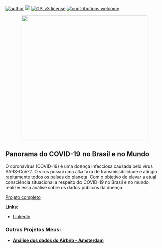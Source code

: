 [![author](https://img.shields.io/badge/author-JessicaCunha-red.svg)](https://www.linkedin.com/in/j%C3%A9ssica-cunha/) [![](https://img.shields.io/badge/python-3.9+-blue.svg)](https://www.python.org/downloads/release/python-365/) [![GPLv3 license](https://img.shields.io/badge/License-GPLv3-blue.svg)](http://perso.crans.org/besson/LICENSE.html) [![contributions welcome](https://img.shields.io/badge/contributions-welcome-brightgreen.svg?style=flat)](https://github.com/cunhajessica/Data_Science)

<p align="center">
  <img src="https://img.freepik.com/vetores-gratis/covid19-projeto-de-surto-de-coronavirus-com-celula-de-virus-e-lupa-na-visao-microscopica-no-fundo-do-mapa-do-mundo_1314-2698.jpg?w=826"height=400px >
</p>



## Panorama do COVID-19 no Brasil e no Mundo

O coronavírus (COVID-19) é uma doença infecciosa causada pelo vírus SARS-CoV-2. O vírus possui uma alta taxa de transmissibilidade e atingiu rapitamente todos os países do planeta. Com o objetivo de elevar a atual consciência situacional a respeito do COVID-19 no Brasil e no mundo, realizei essa análise sobre os dados públicos da doença.


[Projeto completo](https://colab.research.google.com/drive/1Py4Znp4dLW9FO9jjDRWbG5K0qYl1YPY8#scrollTo=LCsiXvM3BcsO)

**Links:**
* [LinkedIn](https://www.linkedin.com/in/j%C3%A9ssica-cunha/)




### Outros Projetos Meus:

* **[Análise dos dados do Airbnb - Amsterdam](https://github.com/cunhajessica/Analise_Airbnb_Amsterdam)**

